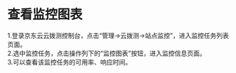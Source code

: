 # 查看监控图表
1.登录京东云云拨测控制台，点击“管理->云拨测->站点监控”，进入监控任务列表页面。  
2.选中监控任务，点击操作列下的“监控图表”按钮，进入监控信息页面。  
3.可以查看该监控任务的可用率、响应时间。

